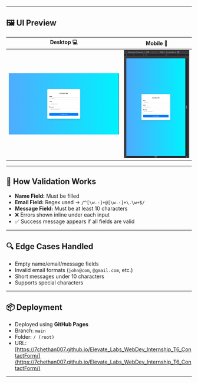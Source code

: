 
---

## 🖼️ UI Preview

| Desktop 💻 | Mobile 📱 |
|------------|-----------|
| ![Desktop Preview](assets/preview-desktop.png) | ![Mobile Preview](assets/preview-mobile.png) |

---

## 🧠 How Validation Works

- **Name Field:** Must be filled
- **Email Field:** Regex used → `/^[\w.-]+@[\w.-]+\.\w+$/`
- **Message Field:** Must be at least 10 characters
- ❌ Errors shown inline under each input
- ✅ Success message appears if all fields are valid

---

## 🔍 Edge Cases Handled

- Empty name/email/message fields
- Invalid email formats (`john@com`, `@gmail.com`, etc.)
- Short messages under 10 characters
- Supports special characters

---

## 📦 Deployment

- Deployed using **GitHub Pages**
- Branch: `main`
- Folder: `/ (root)`
- URL: [https://7chethan007.github.io/Elevate_Labs_WebDev_Internship_T6_ContactForm/](https://7chethan007.github.io/Elevate_Labs_WebDev_Internship_T6_ContactForm/)

---